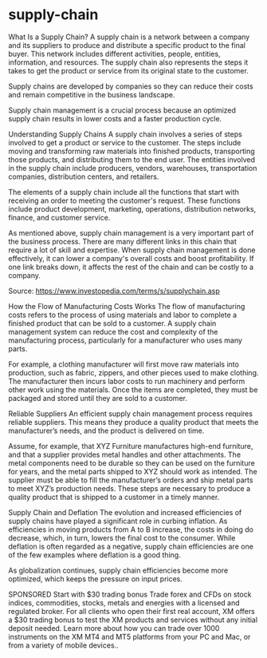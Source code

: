 # supply-chain

What Is a Supply Chain?
A supply chain is a network between a company and its suppliers to produce and distribute a specific product to the final buyer. This network includes different activities, people, entities, information, and resources. The supply chain also represents the steps it takes to get the product or service from its original state to the customer. 


Supply chains are developed by companies so they can reduce their costs and remain competitive in the business landscape.


Supply chain management is a crucial process because an optimized supply chain results in lower costs and a faster production cycle.

Understanding Supply Chains
A supply chain involves a series of steps involved to get a product or service to the customer. The steps include moving and transforming raw materials into finished products, transporting those products, and distributing them to the end user. The entities involved in the supply chain include producers, vendors, warehouses, transportation companies, distribution centers, and retailers.

The elements of a supply chain include all the functions that start with receiving an order to meeting the customer's request. These functions include product development, marketing, operations, distribution networks, finance, and customer service.

As mentioned above, supply chain management is a very important part of the business process. There are many different links in this chain that require a lot of skill and expertise. When supply chain management is done effectively, it can lower a company's overall costs and boost profitability. If one link breaks down, it affects the rest of the chain and can be costly to a company.

 Source: https://www.investopedia.com/terms/s/supplychain.asp
 
 How the Flow of Manufacturing Costs Works
The flow of manufacturing costs refers to the process of using materials and labor to complete a finished product that can be sold to a customer. A supply chain management system can reduce the cost and complexity of the manufacturing process, particularly for a manufacturer who uses many parts.

For example, a clothing manufacturer will first move raw materials into production, such as fabric, zippers, and other pieces used to make clothing. The manufacturer then incurs labor costs to run machinery and perform other work using the materials. Once the items are completed, they must be packaged and stored until they are sold to a customer. 

Reliable Suppliers
An efficient supply chain management process requires reliable suppliers. This means they produce a quality product that meets the manufacturer’s needs, and the product is delivered on time.

Assume, for example, that XYZ Furniture manufactures high-end furniture, and that a supplier provides metal handles and other attachments. The metal components need to be durable so they can be used on the furniture for years, and the metal parts shipped to XYZ should work as intended. The supplier must be able to fill the manufacturer’s orders and ship metal parts to meet XYZ’s production needs. These steps are necessary to produce a quality product that is shipped to a customer in a timely manner.

Supply Chain and Deflation
The evolution and increased efficiencies of supply chains have played a significant role in curbing inflation. As efficiencies in moving products from A to B increase, the costs in doing do decrease, which, in turn, lowers the final cost to the consumer. While deflation is often regarded as a negative, supply chain efficiencies are one of the few examples where deflation is a good thing.

As globalization continues, supply chain efficiencies become more optimized, which keeps the pressure on input prices.

SPONSORED
Start with $30 trading bonus
Trade forex and CFDs on stock indices, commodities, stocks, metals and energies with a licensed and regulated broker. For all clients who open their first real account, XM offers a $30 trading bonus to test the XM products and services without any initial deposit needed. Learn more about how you can trade over 1000 instruments on the XM MT4 and MT5 platforms from your PC and Mac, or from a variety of mobile devices..

